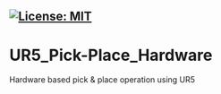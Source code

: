 [![License: MIT](https://img.shields.io/badge/License-MIT-yellow.svg)](https://opensource.org/licenses/MIT)
---
# UR5_Pick-Place_Hardware
Hardware based pick &amp; place operation using UR5
